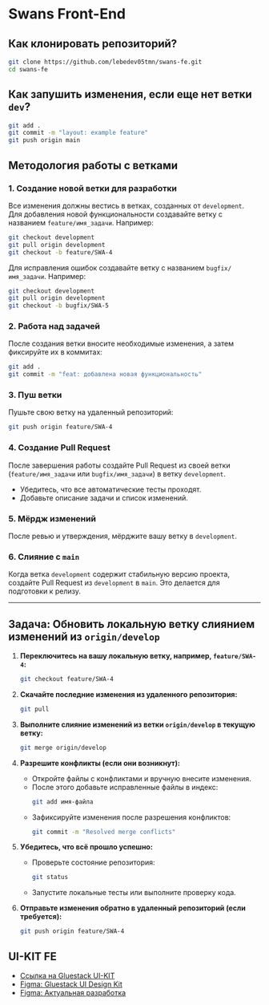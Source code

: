 
# Swans Front-End

## Как клонировать репозиторий?

```bash
git clone https://github.com/lebedev05tmn/swans-fe.git
cd swans-fe
```

## Как запушить изменения, если еще нет ветки `dev`?

```bash
git add .
git commit -m "layout: example feature"
git push origin main
```

## Методология работы с ветками

### 1. Создание новой ветки для разработки
Все изменения должны вестись в ветках, созданных от `development`.  
Для добавления новой функциональности создавайте ветку с названием `feature/имя_задачи`. Например:
```bash
git checkout development
git pull origin development
git checkout -b feature/SWA-4
```

Для исправления ошибок создавайте ветку с названием `bugfix/имя_задачи`. Например:
```bash
git checkout development
git pull origin development
git checkout -b bugfix/SWA-5
```

### 2. Работа над задачей
После создания ветки вносите необходимые изменения, а затем фиксируйте их в коммитах:
```bash
git add .
git commit -m "feat: добавлена новая функциональность"
```

### 3. Пуш ветки
Пушьте свою ветку на удаленный репозиторий:
```bash
git push origin feature/SWA-4
```

### 4. Создание Pull Request
После завершения работы создайте Pull Request из своей ветки (`feature/имя_задачи` или `bugfix/имя_задачи`) в ветку `development`.

- Убедитесь, что все автоматические тесты проходят.
- Добавьте описание задачи и список изменений.

### 5. Мёрдж изменений
После ревью и утверждения, мёрджите вашу ветку в `development`.

### 6. Слияние с `main`
Когда ветка `development` содержит стабильную версию проекта, создайте Pull Request из `development` в `main`. Это делается для подготовки к релизу.

---

## Задача: Обновить локальную ветку слиянием изменений из `origin/develop`

1. **Переключитесь на вашу локальную ветку, например, `feature/SWA-4`:**
   ```bash
   git checkout feature/SWA-4
   ```

2. **Скачайте последние изменения из удаленного репозитория:**
   ```bash
   git pull
   ```

3. **Выполните слияние изменений из ветки `origin/develop` в текущую ветку:**
   ```bash
   git merge origin/develop
   ```

4. **Разрешите конфликты (если они возникнут):**
   - Откройте файлы с конфликтами и вручную внесите изменения.
   - После этого добавьте исправленные файлы в индекс:
     ```bash
     git add имя-файла
     ```
   - Зафиксируйте изменения после разрешения конфликтов:
     ```bash
     git commit -m "Resolved merge conflicts"
     ```

5. **Убедитесь, что всё прошло успешно:**
   - Проверьте состояние репозитория:
     ```bash
     git status
     ```
   - Запустите локальные тесты или выполните проверку кода.

6. **Отправьте изменения обратно в удаленный репозиторий (если требуется):**
   ```bash
   git push origin feature/SWA-4
   ```


## UI-KIT FE
- [Ссылка на Gluestack UI-KIT](https://gluestack.io/)
- [Figma: Gluestack UI Design Kit](https://www.figma.com/community/file/1358053104938234615/gluestack-ui-v2-0-design-kit)
- [Figma: Актуальная разработка](https://www.figma.com/design/Dc7Udvm94UvYIdK0eiG9B0/Swans-project?node-id=0-1&t=p5YUeWB4GgeNrt9S-1)